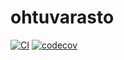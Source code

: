 # ohtuvarasto
[![CI](https://github.com/JoonaPietarinen/ohtuvarasto/actions/workflows/main.yml/badge.svg)](https://github.com/JoonaPietarinen/ohtuvarasto/actions/workflows/main.yml) [![codecov](https://codecov.io/github/JoonaPietarinen/ohtuvarasto/graph/badge.svg?token=X1W0BFEPF6)](https://codecov.io/github/JoonaPietarinen/ohtuvarasto)
